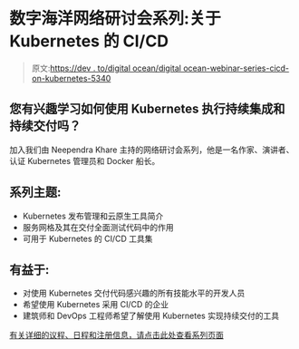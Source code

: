 # 数字海洋网络研讨会系列:关于 Kubernetes 的 CI/CD

> 原文:[https://dev . to/digital ocean/digital ocean-webinar-series-cicd-on-kubernetes-5340](https://dev.to/digitalocean/digitalocean-webinar-series-cicd-on-kubernetes-5340)

## [](#are-you-interested-in-learning-how-to-perform-continuous-integration-and-continuous-delivery-using-kubernetes)您有兴趣学习如何使用 Kubernetes 执行持续集成和持续交付吗？

加入我们由 Neependra Khare 主持的网络研讨会系列，他是一名作家、演讲者、认证 Kubernetes 管理员和 Docker 船长。

## [](#key-themes-of-the-series)系列主题:

*   Kubernetes 发布管理和云原生工具简介
*   服务网格及其在交付全面测试代码中的作用
*   可用于 Kubernetes 的 CI/CD 工具集

## [](#beneficial-for)有益于:

*   对使用 Kubernetes 交付代码感兴趣的所有技能水平的开发人员
*   希望使用 Kubernetes 采用 CI/CD 的企业
*   建筑师和 DevOps 工程师希望了解使用 Kubernetes 实现持续交付的工具

[有关详细的议程、日程和注册信息，请点击此处查看系列页面](https://go.digitalocean.com/cicd-on-k8s?utm_source=devto&utm_medium=display&utm_campaign=Devto_2018_Brand)